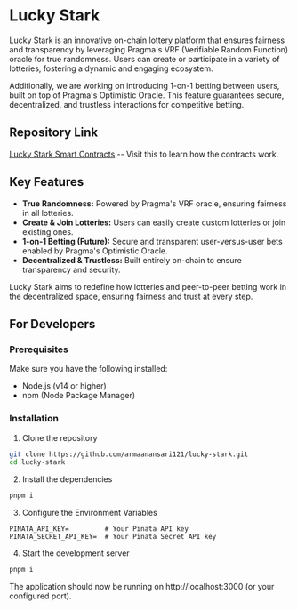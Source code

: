 # Lucky Stark

Lucky Stark is an innovative on-chain lottery platform that ensures fairness and transparency by leveraging Pragma's VRF (Verifiable Random Function) oracle for true randomness. Users can create or participate in a variety of lotteries, fostering a dynamic and engaging ecosystem.

Additionally, we are working on introducing 1-on-1 betting between users, built on top of Pragma's Optimistic Oracle. This feature guarantees secure, decentralized, and trustless interactions for competitive betting.

## Repository Link
[Lucky Stark Smart Contracts](https://github.com/armaanansari121/lucky-stark-contracts) -- Visit this to learn how the contracts work.

## Key Features

- **True Randomness:** Powered by Pragma's VRF oracle, ensuring fairness in all lotteries.
- **Create & Join Lotteries:** Users can easily create custom lotteries or join existing ones.
- **1-on-1 Betting (Future):** Secure and transparent user-versus-user bets enabled by Pragma's Optimistic Oracle.
- **Decentralized & Trustless:** Built entirely on-chain to ensure transparency and security.

Lucky Stark aims to redefine how lotteries and peer-to-peer betting work in the decentralized space, ensuring fairness and trust at every step.

## For Developers

### Prerequisites

Make sure you have the following installed:
- Node.js (v14 or higher)
- npm (Node Package Manager)

### Installation

1. Clone the repository
```bash
git clone https://github.com/armaanansari121/lucky-stark.git
cd lucky-stark
```

2. Install the dependencies
```bash
pnpm i
```

3. Configure the Environment Variables
```env
PINATA_API_KEY=         # Your Pinata API key
PINATA_SECRET_API_KEY=  # Your Pinata Secret API key
```

4. Start the development server
```bash
pnpm i
```

The application should now be running on http://localhost:3000 (or your configured port).
